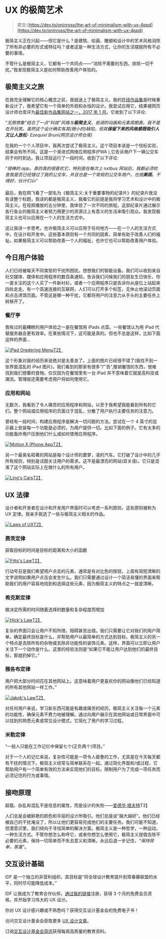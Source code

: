 # UX 的极简艺术

> 原文:[https://dev.to/oninross/the-art-of-minimalism-with-ux-4ppd](https://dev.to/oninross/the-art-of-minimalism-with-ux-4ppd)

极简主义正在兴起——但它是什么？是建筑、绘画、雕塑和设计中的艺术风格消除了所有非必要的形式或特征吗？或者这是一种生活方式，让你的生活摆脱所有不必要的事情。

不管什么是极简主义，它都有一个共同点——“消除不需要的东西，排除一切干扰。”我发现极简主义是如何帮助改善用户体验的。

## 极简主义之旅

在我完全理解它的核心概念之前，我就迷上了极简主义。我的[在线作品集](https://www.infiniteimaginations.co/#/hello/)是时候重新设计了，我希望它有一个简单的外观和永恒的设计。我尝试应用它，结果被网页设计师仓库评为[最佳新作品集网站之一，2017 年 1 月](https://www.webdesignerdepot.com/2017/01/the-best-new-portfolio-sites-january-2017/)。它收到了以下评论:

*“无限想象”结合了一点“科技”风格与**极简主义**、低调的动画和元素周期表。我不是在开玩笑。虽然这个设计确实有其(微小的)缺陷，但其**保留下来的风格感既吸引人又让人放松**- Ezequiel Bruni(网页设计师仓库)*

在我的一个个人项目中，我再次尝试了极简主义。这个项目本该是一个信标实验，结果会有所不同。这是一个渐进式网络应用程序(PWA ),它告诉用户下一辆公交车将于何时到达。我让项目运行了一段时间，收到了以下评论:

*“很棒的 app。真的真的很喜欢它，特别是在每次上 nxtbus 网站后，我都必须检查我是否已经错过了我的公交车，并且也是一个常规的公交车用户。也很**美观**。干得好，伙计们👍”*

最后，我在网飞看了一部名为《极简主义:关于重要事物的纪录片》的纪录片我没有读整个标题，我读的都是极简主义，我看它的前提是我将学习艺术和设计中的极简主义。在视频播放的五分钟里，我体验了一次不同的旅程。这部纪录片通过展示各行各业的极简主义者努力用更少的资源过上有意义的生活来吸引观众。我发现极简主义也可以应用在一个人的生活方式中。

这让我进一步思考。也许极简主义可以应用于任何地方——在一个人的生活方式中，在设计和开发中。这些基本原则有一个共同的因素，简单有助于改善人们的福祉。如果极简主义可以帮助改善一个人的福祉，也许它也可以帮助改善用户体验。

## 今日用户体验

人们已经被每天不同类型的干扰所困扰。想想我们的智能设备。我们可以收到来自社交媒体、媒体和应用程序的数百条通知，告诉我们问候我们的朋友生日快乐，你一直关注的这个人买了一件新衬衫，或者一个应用程序只是告诉你从座位上站起来四处走走。有一个高速连接的互联网，人们可以打开多个标签，无休止地滚动页面和点击诱饵页面。不管这是哪一种干扰，它都将用户的注意力从手头的主要任务上转移开了。

### 餐厅亭

我有过的最糟糕的用户体验之一是在餐馆用 iPads 点菜。一些餐馆认为用 iPad 代替服务器会更有效率。在某些情况下，这可能是真的。但也不总是这样，比如下面这样的界面...

[![iPad Oredering Menu](../Images/8eecd197d29c887ee9c8249868570cc1.png)T2】](https://res.cloudinary.com/practicaldev/image/fetch/s--9vye2omr--/c_limit%2Cf_auto%2Cfl_progressive%2Cq_auto%2Cw_880/http://adelphi.digital/articles/the-art-of-minimalism-with-ux/iPad-menu.jpg)

这个形象对我的经历来说绝对是太善良了。上面的图片已经很不错了(我找不到一张界面混乱的 iPad 图片)。我们看到的那家有很多“广告”,推销餐馆的东西，很难找到我们想要的食物。仅仅因为在餐馆里有一台 iPad 并不意味着它就是高科技或潮流。管理层还需要考虑用户将如何使用它。

### 应用和网站

无数次，我看到了令人痛苦的应用程序和网站，以至于我希望我能看到所有的它们。整个网站或应用程序的页面过于混乱，分散了用户执行主要任务的注意力。

曾经有一段时间，构建应用程序是解决一切问题的方法。尝试在一个 4 英寸的显示器上安装每一个功能是必须的，为用户提供一切。比如下面的例子。它有太多的功能轰炸用户压倒他们什么或如何使用应用程序。

[![Motion X iPhone App](../Images/f7854c9c2b7e6bb45d8d4aea74090b0d.png)T2】](https://res.cloudinary.com/practicaldev/image/fetch/s--AUgah3Jw--/c_limit%2Cf_auto%2Cfl_progressive%2Cq_auto%2Cw_880/http://adelphi.digital/articles/the-art-of-minimalism-with-ux/motionx.jpg)

另一个最臭名昭著的网站是每个设计师的噩梦，凌的汽车。它打破了设计中的几乎所有规则，特别是试图关注用户的需求。这不是最漂亮的网站(双关语)。它只是混淆了这个网站实际上在做什么的所有用户。

[![Ling's Cars](../Images/7ef4e28b67eb07be9ef96e5843802b05.png)T2】](https://res.cloudinary.com/practicaldev/image/fetch/s--4UXqJqgH--/c_limit%2Cf_auto%2Cfl_progressive%2Cq_auto%2Cw_880/http://adelphi.digital/articles/the-art-of-minimalism-with-ux/lingscars.jpg)

## UX 法律

设计者和开发者在设计和开发用户界面时可以考虑一系列原则，这些原则被称为 UX 定律。我亲手挑选了一些与极简主义相关的作品。

[![Laws of UX](../Images/a28bfe0262e87aa476423a1be90476da.png)T2】](https://res.cloudinary.com/practicaldev/image/fetch/s--R_j3z3cq--/c_limit%2Cf_auto%2Cfl_progressive%2Cq_66%2Cw_880/http://adelphi.digital/articles/the-art-of-minimalism-with-ux/cover.gif)

### 费茨定律

获取目标的时间是目标的距离和大小的函数

[![Fitts's Law](../Images/6f06b78162a0939d5477a4f6fa9c3a34.png)T2】](https://res.cloudinary.com/practicaldev/image/fetch/s--pELhtTmi--/c_limit%2Cf_auto%2Cfl_progressive%2Cq_66%2Cw_880/http://adelphi.digital/articles/the-art-of-minimalism-with-ux/Fitts%27s-Law.gif)

行动号召是我们希望用户点击的元素，通常是有对比色的按钮，上面有简短清晰的文字说明如果用户点击会发生什么。我们只需要通过设计一个简洁易懂的界面来帮助我们的用户容易地找到和选择这些元素，因为极简主义的特点之一就是清晰。

### 希克斯定律

做决定所需的时间随着选择的数量和复杂程度而增加

[![Hick's Law](../Images/e2f194e9be4aef81b5ab76d4b4e826c2.png)T2】](https://res.cloudinary.com/practicaldev/image/fetch/s--FqLI48kB--/c_limit%2Cf_auto%2Cfl_progressive%2Cq_66%2Cw_880/http://adelphi.digital/articles/the-art-of-minimalism-with-ux/Hick%27s-Law.gif)

复杂的界面只会让用户不知所措，阻碍甚至出错。我们只需要让它对我们的用户简单。确定最终目标是什么，并帮助用户以最简单的方式达到目标。极简主义的另一个特点是去除所有的杂物或去除非功能性的装饰元素。这样，界面可以立即让用户关注下一个动作是什么。这里的经验法则是“如果它不能让用户达到他们的最终目标，那就扔掉它。”

### 雅各布定律

用户把大部分时间花在其他网站上。这意味着用户更喜欢你的网站像他们已经知道的所有其他网站一样工作。”

[![Jakob's Law](../Images/74194bfb632548abadf1c9ccfc717a4e.png)T2】](https://res.cloudinary.com/practicaldev/image/fetch/s--1_ryuvH7--/c_limit%2Cf_auto%2Cfl_progressive%2Cq_66%2Cw_880/http://adelphi.digital/articles/the-art-of-minimalism-with-ux/Jakob%27s-Law.gif)

对任何用户来说，学习新东西可能是有趣或痛苦的经历。极简主义关注每一个元素的功能性，确保元素不费力地被理解。通过向用户展示在其他网站或日常界面中可以找到的熟悉元素或常见设计模式，它简化了用户的学习过程。

### 米勒定律

“一般人只能在工作记忆中保留七个(正负两个)项目。”

对于一个人的记忆来说，复杂性可能是一项令人疲惫的工作，尤其是在今天每天都有干扰的情况下。极简主义经常与简单联系在一起。通过简化界面和/或过程，它帮助用户有一个简单有效的方法来实现他们的目标。限制用户为了完成一项任务而必须记住的行为或事情。

## 接吻原理

超载、杂乱和混乱不是信息的属性，而是设计的失败——[爱德华·塔夫特](http://adage.com/article/adagestat/edward-tufte-adagestat-q-a/230884/)T3】

人们总是会被鲜艳的颜色和华丽的设计所吸引。他们总是说“越大越好”。他们已经被自己的干扰淹没了，所以让他们更容易完成他们的主要任务。我们可能不知道，但潜意识里，我们倾向于寻找简单的解决方案。极简主义是一种哲学，一种运动，一种生活方式。不管你想怎么称呼它，或者你想怎么使用它，极简主义提倡去除不必要的元素，保持一切简单而不失去意义和清晰。永远后退一步记住，*“保持简单，笨蛋”*。

## 交互设计基础

IDF 是一个独立的非营利组织，其目标是“将全球设计教育提升到常春藤联盟的水平，同时尽可能降低成本。”

IDF 让我成为了教育合作伙伴。[通过我的链接](https://www.interaction-design.org/invite?ep=nino-ross-rodriguez)注册，获得 3 个月的免费会员资格，并开始学习伟大的 UX 设计。

你对 UX 设计感兴趣或不熟悉吗？获得交互设计基金会的免费电子书！

访问交互设计基金会获取更多 [UX 设计文章](https://www.interaction-design.org/literature/topics/ux-design)。

订阅[交互设计基金会简讯](https://www.interaction-design.org/newsletter?ep=nino-ross-rodriguez)获得每周高质量的教育资料。